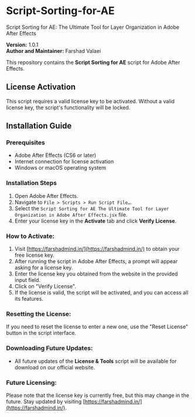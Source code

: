 # Script-Sorting-for-AE
Script Sorting for AE: The Ultimate Tool for Layer Organization in Adobe After Effects

**Version:** 1.0.1  
**Author and Maintainer:** Farshad Valaei

This repository contains the **Script Sorting for AE** script for Adobe After Effects.

## License Activation

This script requires a valid license key to be activated. Without a valid license key, the script's functionality will be locked.
## Installation Guide

### Prerequisites
- Adobe After Effects (CS6 or later)
- Internet connection for license activation
- Windows or macOS operating system

### Installation Steps
1. Open Adobe After Effects.
2. Navigate to `File > Scripts > Run Script File…`.
3. Select the `Script Sorting for AE The Ultimate Tool for Layer Organization in Adobe After Effects.jsx` file.
4. Enter your license key in the **Activate** tab and click **Verify License**.

### How to Activate:
1. Visit [https://farshadmind.in/](https://farshadmind.in/) to obtain your free license key.
2. After running the script in Adobe After Effects, a prompt will appear asking for a license key.
3. Enter the license key you obtained from the website in the provided input field.
4. Click on "Verify License".
5. If the license is valid, the script will be activated, and you can access all its features.

### Resetting the License:
If you need to reset the license to enter a new one, use the "Reset License" button in the script interface.

### Downloading Future Updates:
- All future updates of the **License & Tools** script will be available for download on our official website.
### Future Licensing:
Please note that the license key is currently free, but this may change in the future. Stay updated by visiting [https://farshadmind.in/](https://farshadmind.in/).
